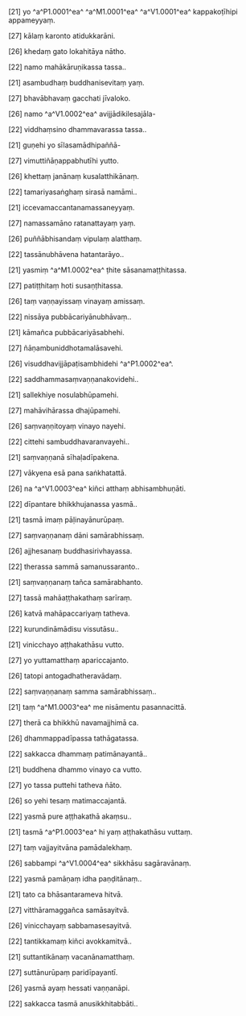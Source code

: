 [21] yo ^a^P1.0001^ea^ ^a^M1.0001^ea^ ^a^V1.0001^ea^ kappakoṭīhipi appameyyaṃ.

[27] kālaṃ karonto atidukkarāni.

[26] khedaṃ gato lokahitāya nātho.

[22] namo mahākāruṇikassa tassa..

[21] asambudhaṃ buddhanisevitaṃ yaṃ.

[27] bhavābhavaṃ gacchati jīvaloko.

[26] namo ^a^V1.0002^ea^ avijjādikilesajāla-

[22] viddhaṃsino dhammavarassa tassa..

[21] guṇehi yo sīlasamādhipaññā-

[27] vimuttiñāṇappabhutīhi yutto.

[26] khettaṃ janānaṃ kusalatthikānaṃ.

[22] tamariyasaṅghaṃ sirasā namāmi..

[21] iccevamaccantanamassaneyyaṃ.

[27] namassamāno ratanattayaṃ yaṃ.

[26] puññābhisandaṃ vipulaṃ alatthaṃ.

[22] tassānubhāvena hatantarāyo..

[21] yasmiṃ ^a^M1.0002^ea^ ṭhite sāsanamaṭṭhitassa.

[27] patiṭṭhitaṃ hoti susaṇṭhitassa.

[26] taṃ vaṇṇayissaṃ vinayaṃ amissaṃ.

[22] nissāya pubbācariyānubhāvaṃ..

[21] kāmañca pubbācariyāsabhehi.

[27] ñāṇambuniddhotamalāsavehi.

[26] visuddhavijjāpaṭisambhidehi ^a^P1.0002^ea^.

[22] saddhammasaṃvaṇṇanakovidehi..

[21] sallekhiye nosulabhūpamehi.

[27] mahāvihārassa dhajūpamehi.

[26] saṃvaṇṇitoyaṃ vinayo nayehi.

[22] cittehi sambuddhavaranvayehi..

[21] saṃvaṇṇanā sīhaḷadīpakena.

[27] vākyena esā pana saṅkhatattā.

[26] na ^a^V1.0003^ea^ kiñci atthaṃ abhisambhuṇāti.

[22] dīpantare bhikkhujanassa yasmā..

[21] tasmā imaṃ pāḷinayānurūpaṃ.

[27] saṃvaṇṇanaṃ dāni samārabhissaṃ.

[26] ajjhesanaṃ buddhasirivhayassa.

[22] therassa sammā samanussaranto..

[21] saṃvaṇṇanaṃ tañca samārabhanto.

[27] tassā mahāaṭṭhakathaṃ sarīraṃ.

[26] katvā mahāpaccariyaṃ tatheva.

[22] kurundināmādisu vissutāsu..

[21] vinicchayo aṭṭhakathāsu vutto.

[27] yo yuttamatthaṃ apariccajanto.

[26] tatopi antogadhatheravādaṃ.

[22] saṃvaṇṇanaṃ samma samārabhissaṃ..

[21] taṃ ^a^M1.0003^ea^ me nisāmentu pasannacittā.

[27] therā ca bhikkhū navamajjhimā ca.

[26] dhammappadīpassa tathāgatassa.

[22] sakkacca dhammaṃ patimānayantā..

[21] buddhena dhammo vinayo ca vutto.

[27] yo tassa puttehi tatheva ñāto.

[26] so yehi tesaṃ matimaccajantā.

[22] yasmā pure aṭṭhakathā akaṃsu..

[21] tasmā ^a^P1.0003^ea^ hi yaṃ aṭṭhakathāsu vuttaṃ.

[27] taṃ vajjayitvāna pamādalekhaṃ.

[26] sabbampi ^a^V1.0004^ea^ sikkhāsu sagāravānaṃ.

[22] yasmā pamāṇaṃ idha paṇḍitānaṃ..

[21] tato ca bhāsantarameva hitvā.

[27] vitthāramaggañca samāsayitvā.

[26] vinicchayaṃ sabbamasesayitvā.

[22] tantikkamaṃ kiñci avokkamitvā..

[21] suttantikānaṃ vacanānamatthaṃ.

[27] suttānurūpaṃ paridīpayantī.

[26] yasmā ayaṃ hessati vaṇṇanāpi.

[22] sakkacca tasmā anusikkhitabbāti..